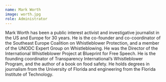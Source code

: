 ```yaml
---
name: Mark Worth
image: worth.jpg
role: Administrator
---
```

Mark Worth has been a public interest activist and investigative journalist in the US and Europe for 30 years. He is the co-founder and co-coordinator of the Southeast Europe Coalition on Whistleblower Protection, and a member of the UNODC Expert Group on Whistleblowing. He was the Director of the International Whistleblower Project at Blueprint for Free Speech. He is the founding coordinator of Transparency International’s Whistleblower Program, and the author of a book on food safety. He holds degrees in journalism from the University of Florida and engineering from the Florida Institute of Technology.